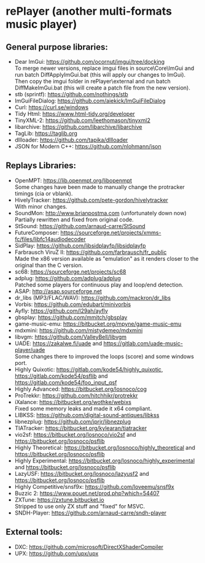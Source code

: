 # rePlayer (another multi-formats music player)

## General purpose libraries:
- Dear ImGui: https://github.com/ocornut/imgui/tree/docking  
  To merge newer versions, replace imgui files in source\Core\ImGui and run batch DiffApplyImGui.bat (this will apply our changes to ImGui).  
  Then copy the imgui folder in rePlayer\external and run batch DiffMakeImGui.bat (this will create a patch file from the new version).
- stb (sprintf): https://github.com/nothings/stb
- ImGuiFileDialog: https://github.com/aiekick/ImGuiFileDialog
- Curl: https://curl.se/windows
- Tidy Html: https://www.html-tidy.org/developer
- TinyXML-2: https://github.com/leethomason/tinyxml2
- libarchive: https://github.com/libarchive/libarchive
- TagLib: https://taglib.org
- dllloader: https://github.com/tapika/dllloader
- JSON for Modern C++: https://github.com/nlohmann/json

## Replays Libraries:
- OpenMPT: https://lib.openmpt.org/libopenmpt  
  Some changes have been made to manually change the protracker timings (cia or vblank).
- HivelyTracker: https://github.com/pete-gordon/hivelytracker  
  With minor changes.
- SoundMon: http://www.brianpostma.com (unfortunately down now)  
  Partially rewritten and fixed from original code.
- StSound: https://github.com/arnaud-carre/StSound
- FutureComposer: https://sourceforge.net/projects/xmms-fc/files/libfc14audiodecoder
- SidPlay: https://github.com/libsidplayfp/libsidplayfp
- Farbrausch ViruZ II: https://github.com/farbrausch/fr_public  
  Made the x86 version available as "emulation" as it renders closer to the original than the C version.
- sc68: https://sourceforge.net/projects/sc68
- adplug: https://github.com/adplug/adplug  
  Patched some players for continuous play and loop/end detection.
- ASAP: http://asap.sourceforge.net
- dr_libs (MP3/FLAC/WAV): https://github.com/mackron/dr_libs
- Vorbis: https://github.com/edubart/minivorbis
- Ayfly: https://github.com/l29ah/ayfly
- gbsplay: https://github.com/mmitch/gbsplay
- game-music-emu: https://bitbucket.org/mpyne/game-music-emu
- mdxmini: https://github.com/mistydemeo/mdxmini
- libvgm: https://github.com/ValleyBell/libvgm
- UADE: https://zakalwe.fi/uade and https://gitlab.com/uade-music-player/uade  
  Some changes there to improved the loops (score) and some windows port.
- Highly Quixotic: https://gitlab.com/kode54/highly_quixotic, https://gitlab.com/kode54/psflib and https://gitlab.com/kode54/foo_input_qsf
- Highly Advanced: https://bitbucket.org/losnoco/cog
- ProTrekkr: https://github.com/hitchhikr/protrekkr
- iXalance: https://bitbucket.org/wothke/webixs  
  Fixed some memory leaks and made it x64 compliant.
- LIBKSS: https://github.com/digital-sound-antiques/libkss
- libnezplug: https://github.com/jprjr/libnezplug
- TIATracker: https://bitbucket.org/kylearan/tiatracker
- vio2sf: https://bitbucket.org/losnoco/vio2sf and https://bitbucket.org/losnoco/psflib
- Highly Theoretical: https://bitbucket.org/losnoco/highly_theoretical and https://bitbucket.org/losnoco/psflib
- Highly Experimental: https://bitbucket.org/losnoco/highly_experimental and https://bitbucket.org/losnoco/psflib
- LazyUSF: https://bitbucket.org/losnoco/lazyusf2 and https://bitbucket.org/losnoco/psflib
- Highly Competitive/snsf9x: https://github.com/loveemu/snsf9x
- Buzzic 2: https://www.pouet.net/prod.php?which=54407
- ZXTune: https://zxtune.bitbucket.io  
  Stripped to use only ZX stuff and "fixed" for MSVC.
- SNDH-Player: https://github.com/arnaud-carre/sndh-player

## External tools:
- DXC: https://github.com/microsoft/DirectXShaderCompiler
- UPX: https://github.com/upx/upx
